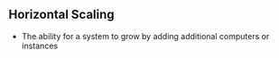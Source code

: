 ## Horizontal Scaling

- The ability for a system to grow by adding additional computers or instances
